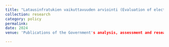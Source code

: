 ```yaml
---
title: "Latausinfratukien vaikuttavuuden arviointi (Evaluation of electric vehicle charging infrastructure subsidies)"
collection: research
category: policy
permalink:
date: 2024
venue: 'Publications of the Government's analysis, assessment and research activities 2024:14'

---
```

